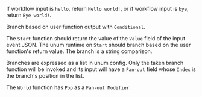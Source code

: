 If workflow input is `hello`, return `Hello world!`, or if workflow input is `bye`, return `Bye world!`.

Branch based on user function output with `Conditional`.

The `Start` function should return the value of the `Value` field of the input event JSON. The unum runtime on `Start` should branch based on the user function's return value. The branch is a string comparison.

Branches are expressed as a list in unum config. Only the taken branch function will be invoked and its input will have a `Fan-out` field whose `Index` is the branch's position in the list.

The `World` function has `Pop` as a `Fan-out Modifier`.
